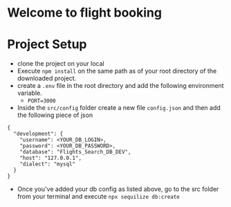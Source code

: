 # Welcome to flight booking

# Project Setup
- clone the  project on your local
- Execute `npm install` on the same path as of your root directory of the downloaded project.
- create a `.env` file in the root directory and add the following environment
variable.
   - `PORT=3000`
- Inside the `src/config` folder create a new file `config.json` and then add the following piece of json

```
{
  "development": {
    "username": <YOUR_DB_LOGIN>,
    "password": <YOUR_DB_PASSWORD>,
    "database": "Flights_Search_DB_DEV",
    "host": "127.0.0.1",
    "dialect": "mysql"
  }
}

```

- Once you've added your db config as listed above, go to the src folder from your terminal and execute `npx sequilize db:create`